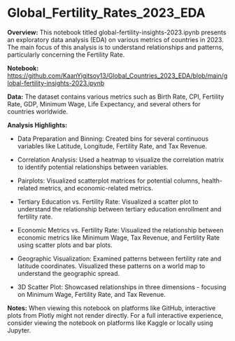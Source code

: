 # Global_Fertility_Rates_2023_EDA

**Overview:**
This notebook titled global-fertility-insights-2023.ipynb presents an exploratory data analysis (EDA) on various metrics of countries in 2023. The main focus of this analysis is to understand relationships and patterns, particularly concerning the Fertility Rate.

**Notebook:** 
https://github.com/KaanYigitsoy13/Global_Countries_2023_EDA/blob/main/global-fertility-insights-2023.ipynb

**Data:**
The dataset contains various metrics such as Birth Rate, CPI, Fertility Rate, GDP, Minimum Wage, Life Expectancy, and several others for countries worldwide.

**Analysis Highlights:**

* Data Preparation and Binning: Created bins for several continuous variables like Latitude, Longitude, Fertility Rate, and Tax Revenue.

* Correlation Analysis: Used a heatmap to visualize the correlation matrix to identify potential relationships between variables.

* Pairplots: Visualized scatterplot matrices for potential columns, health-related metrics, and economic-related metrics.

* Tertiary Education vs. Fertility Rate: Visualized a scatter plot to understand the relationship between tertiary education enrollment and fertility rate.

* Economic Metrics vs. Fertility Rate: Visualized the relationship between economic metrics like Minimum Wage, Tax Revenue, and Fertility Rate using scatter plots and bar plots.

* Geographic Visualization: Examined patterns between fertility rate and latitude coordinates. Visualized these patterns on a world map to understand the geographic spread.

* 3D Scatter Plot: Showcased relationships in three dimensions - focusing on Minimum Wage, Fertility Rate, and Tax Revenue.

**Notes:**
When viewing this notebook on platforms like GitHub, interactive plots from Plotly might not render directly. For a full interactive experience, consider viewing the notebook on platforms like Kaggle or locally using Jupyter.
